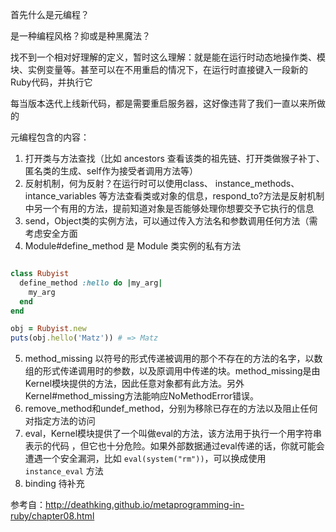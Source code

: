 首先什么是元编程？

是一种编程风格？抑或是种黑魔法？

找不到一个相对好理解的定义，暂时这么理解：就是能在运行时动态地操作类、模块、实例变量等。甚至可以在不用重启的情况下，在运行时直接键入一段新的Ruby代码，并执行它

每当版本迭代上线新代码，都是需要重启服务器，这好像违背了我们一直以来所做的

元编程包含的内容：

1. 打开类与方法查找（比如 ancestors 查看该类的祖先链、打开类做猴子补丁、匿名类的生成、self作为接受者调用方法等）
2. 反射机制，何为反射？在运行时可以使用class、 instance_methods、 intance_variables 等方法查看类或对象的信息，respond_to?方法是反射机制中另一个有用的方法，提前知道对象是否能够处理你想要交予它执行的信息
3. send，Object类的实例方法，可以通过传入方法名和参数调用任何方法（需考虑安全方面
4. Module#define_method 是 Module 类实例的私有方法

```ruby

class Rubyist
  define_method :hello do |my_arg|
    my_arg
  end
end

obj = Rubyist.new
puts(obj.hello('Matz')) # => Matz

```

5. method_missing 以符号的形式传递被调用的那个不存在的方法的名字，以数组的形式传递调用时的参数，以及原调用中传递的块。method_missing是由Kernel模块提供的方法，因此任意对象都有此方法。另外Kernel#method_missing方法能响应NoMethodError错误。
6. remove_method和undef_method，分别为移除已存在的方法以及阻止任何对指定方法的访问
7. eval，Kernel模块提供了一个叫做eval的方法，该方法用于执行一个用字符串表示的代码 ，但它也十分危险。如果外部数据通过eval传递的话，你就可能会遭遇一个安全漏洞，比如 `eval(system("rm"))`，可以换成使用 `instance_eval` 方法
8. binding 待补充

参考自：http://deathking.github.io/metaprogramming-in-ruby/chapter08.html
